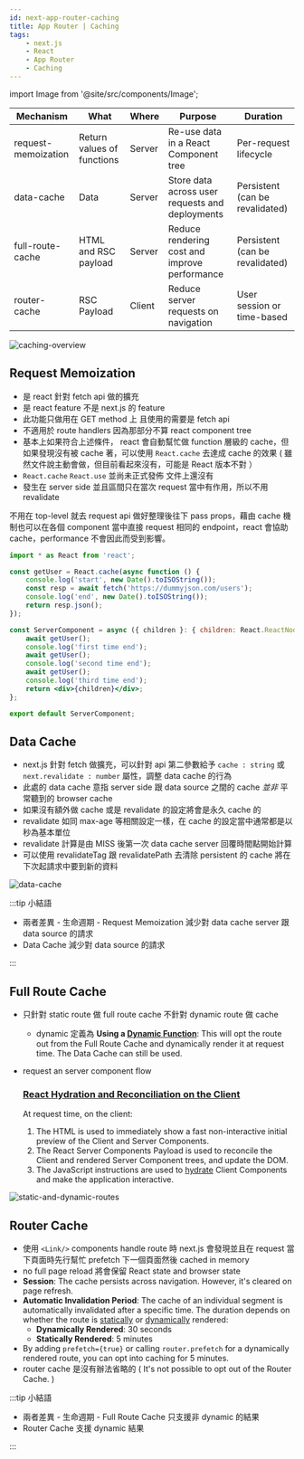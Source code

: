 ```yaml
---
id: next-app-router-caching
title: App Router | Caching
tags:
    - next.js
    - React
    - App Router
    - Caching
---
```


import Image from '@site/src/components/Image';

| Mechanism           | What                       | Where  | Purpose                                         | Duration                        |
| ------------------- | -------------------------- | ------ | ----------------------------------------------- | ------------------------------- |
| request-memoization | Return values of functions | Server | Re-use data in a React Component tree           | Per-request lifecycle           |
| data-cache          | Data                       | Server | Store data across user requests and deployments | Persistent (can be revalidated) |
| full-route-cache    | HTML and RSC payload       | Server | Reduce rendering cost and improve performance   | Persistent (can be revalidated) |
| router-cache        | RSC Payload                | Client | Reduce server requests on navigation            | User session or time-based      |

<Image src="/assets/caching-overview.jpg" alt="caching-overview" />

## Request Memoization

-   是 react 針對 fetch api 做的擴充
-   是 react feature 不是 next.js 的 feature
-   此功能只做用在 GET method 上 且使用的需要是 fetch api
-   不適用於 route handlers 因為那部分不算 react component tree
-   基本上如果符合上述條件， react 會自動幫忙做 function 層級的 cache，但如果發現沒有被 cache 著，可以使用 `React.cache` 去達成 cache 的效果 ( 雖然文件說主動會做，但目前看起來沒有，可能是 React 版本不對 ）
-   `React.cache` `React.use` 並尚未正式發佈 文件上還沒有
-   發生在 server side 並且區間只在當次 request 當中有作用，所以不用 revalidate

不用在 top-level 就去 request api 做好整理後往下 pass props，藉由 cache 機制也可以在各個 component 當中直接 request 相同的 endpoint，react 會協助 cache，performance 不會因此而受到影響。

```jsx showLineNumbers
import * as React from 'react';

const getUser = React.cache(async function () {
    console.log('start', new Date().toISOString());
    const resp = await fetch('https://dummyjson.com/users');
    console.log('end', new Date().toISOString());
    return resp.json();
});

const ServerComponent = async ({ children }: { children: React.ReactNode }) => {
    await getUser();
    console.log('first time end');
    await getUser();
    console.log('second time end');
    await getUser();
    console.log('third time end');
    return <div>{children}</div>;
};

export default ServerComponent;
```

## Data Cache

-   next.js 針對 fetch 做擴充，可以針對 api 第二參數給予 `cache : string` 或 `next.revalidate : number` 屬性，調整 data cache 的行為
-   此處的 data cache 意指 server side 跟 data source 之間的 cache _並非_ 平常聽到的 browser cache
-   如果沒有額外做 cache 或是 revalidate 的設定將會是永久 cache 的
-   revalidate 如同 max-age 等相關設定一樣，在 cache 的設定當中通常都是以秒為基本單位
-   revalidate 計算是由 MISS 後第一次 data cache server 回覆時間點開始計算
-   可以使用 revalidateTag 跟 revalidatePath 去清除 persistent 的 cache 將在下次起請求中要到新的資料

<Image src="/assets/data-cache.jpg" alt="data-cache" />

:::tip 小結語

-   兩者差異 - 生命週期 - Request Memoization 減少對 data cache server 跟 data source 的請求
-   Data Cache 減少對 data source 的請求

:::

## Full Route Cache

-   只針對 static route 做 full route cache 不針對 dynamic route 做 cache

    -   dynamic 定義為
        **Using a [Dynamic Function](https://nextjs.org/docs/app/building-your-application/caching#dynamic-functions)**: This will opt the route out from the Full Route Cache and dynamically render it at request time. The Data Cache can still be used.

-   request an server component flow
    ### **[React Hydration and Reconciliation on the Client](https://nextjs.org/docs/app/building-your-application/caching#3-react-hydration-and-reconciliation-on-the-client)**
    At request time, on the client:
    1. The HTML is used to immediately show a fast non-interactive initial preview of the Client and Server Components.
    2. The React Server Components Payload is used to reconcile the Client and rendered Server Component trees, and update the DOM.
    3. The JavaScript instructions are used to [hydrate](https://react.dev/reference/react-dom/client/hydrateRoot) Client Components and make the application interactive.

<Image src="/assets/static-and-dynamic-routes.jpg" alt="static-and-dynamic-routes" />

## Router Cache

-   使用 `<Link/>` components handle route 時 next.js 會發現並且在 request 當下頁面時先行幫忙 prefetch 下一個頁面然後 cached in memory
-   no full page reload 將會保留 React state and browser state
-   **Session**: The cache persists across navigation. However, it's cleared on page refresh.
-   **Automatic Invalidation Period**: The cache of an individual segment is automatically invalidated after a specific time. The duration depends on whether the route is [statically](https://nextjs.org/docs/app/building-your-application/rendering/static-and-dynamic#static-rendering-default) or [dynamically](https://nextjs.org/docs/app/building-your-application/rendering/static-and-dynamic#dynamic-rendering) rendered:
    -   **Dynamically Rendered**: 30 seconds
    -   **Statically Rendered**: 5 minutes
-   By adding `prefetch={true}` or calling `router.prefetch` for a dynamically rendered route, you can opt into caching for 5 minutes.
-   router cache 是沒有辦法省略的 ( It's not possible to opt out of the Router Cache. )

:::tip 小結語

-   兩者差異 - 生命週期 - Full Route Cache 只支援非 dynamic 的結果
-   Router Cache 支援 dynamic 結果

:::
